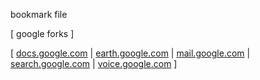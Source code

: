 bookmark file

[ google forks ]

[ [docs.google.com](https://docs.google.com) | [earth.google.com](https://earth.google.com/web) | [mail.google.com](https://mail.google.com/mail/u/1/#inbox) | [search.google.com](https://search.google.com) | [voice.google.com](https://voice.google.com/u/0/messages) ]
